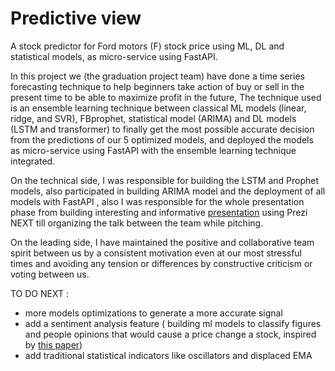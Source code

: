 # Predictive view
A stock predictor for Ford motors (F) stock price using ML, DL and statistical models, as micro-service using FastAPI.



In this project we (the graduation project team) have done a time series forecasting technique to help beginners take action of buy or sell in the present time to be able to maximize profit in the future,
The technique used is an ensemble learning technique between classical ML models (linear, ridge, and SVR), FBprophet, statistical model (ARIMA) and DL models (LSTM and transformer) to finally get the most possible accurate decision from the predictions of our 5 optimized models, and deployed the models as micro-service using FastAPI with the ensemble learning technique integrated.



On the technical side, I was responsible for building the LSTM and Prophet models, also participated in building ARIMA model and the deployment of all models with FastAPI , also I was responsible for the whole presentation phase from building interesting and informative [presentation](https://prezi.com/view/g9gDQpjwgO4ssvAiwq5k/)
using Prezi NEXT till organizing the talk between the team while pitching.

On the leading side, I have maintained the positive and collaborative team spirit between us by a consistent motivation even at our most stressful times and avoiding any tension 
or differences by constructive criticism or voting between us.



TO DO NEXT :
* more models optimizations to generate a more accurate signal 
* add a sentiment analysis feature ( building ml models to classify figures and people opinions that would cause a price change a stock, inspired by [this paper](https://link.springer.com/article/10.1007/s12559-021-09819-8))
* add traditional statistical indicators like oscillators and displaced EMA
